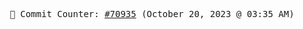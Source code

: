 <p align="center">
    <samp>
        📮 Commit Counter: <a href="https://github.com/Javascript-void0/Javascript-void0/commits/main">#70935</a> (October 20, 2023 @ 03:35 AM)
    </samp>
</p>